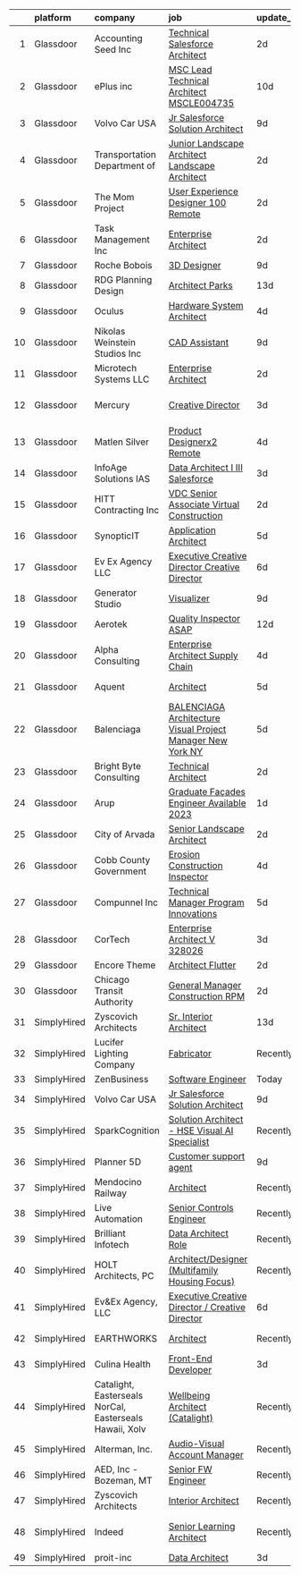 

|    | platform    | company                                                 | job                                                                                                                                                                                                                                                                                                                                                                                                                                                                                                                                                                                                                                                                                                                                                                                                                                                                                                                                                                                                                                                                                                                                                                                                                                                                                                                                                                                                                                                           | update_time   | location               |
|---:|:------------|:--------------------------------------------------------|:--------------------------------------------------------------------------------------------------------------------------------------------------------------------------------------------------------------------------------------------------------------------------------------------------------------------------------------------------------------------------------------------------------------------------------------------------------------------------------------------------------------------------------------------------------------------------------------------------------------------------------------------------------------------------------------------------------------------------------------------------------------------------------------------------------------------------------------------------------------------------------------------------------------------------------------------------------------------------------------------------------------------------------------------------------------------------------------------------------------------------------------------------------------------------------------------------------------------------------------------------------------------------------------------------------------------------------------------------------------------------------------------------------------------------------------------------------------|:--------------|:-----------------------|
|  1 | Glassdoor   | Accounting Seed Inc                                     | [Technical Salesforce Architect](https://www.glassdoor.com/partner/jobListing.htm?pos=101&ao=1110586&s=58&guid=0000018330960d499e86a94a509eafb2&src=GD_JOB_AD&t=SR&vt=w&ea=1&cs=1_b086aa31&cb=1662967484146&jobListingId=1008129170787&cpc=96F8E6828E6A41D1&jrtk=3-0-1gco9c3bij46l801-1gco9c3c1gahi800-339afd3fa21c2598--6NYlbfkN0BHjBTLL1K5_0M97KyMDmq3GWE7GVH-WfBVgnk9qBtUqEQJZ8GP8mV1RZfjDqDACHY6snoDYDH0xgYI_OtLYcz3nUzvGP1pq3QtHcOyM8alHXXHTgWkSqLufHWH8uYQfVM7611mxMB3t5z81IhAW-lPbmcJIcoQVcK1oVpDMr5ZqXc-5znzDUNMgHjGbXcqIlHTD-2lYaQjKfdo-fvesqXb4QTcbrKJRIWICAqszpXbvKH70adBDk73VWDdsydnzSQohjNDq0rSxjXScBdKD4_Oq_3yaP_Y0nU0pILDm0UaLVU079ZNFe6WJBVeCC-PTRKNoEMTAAqfUydKpfQcJVQ7L4oA8konBCzCyygoLW1WFR0Qc1jxICKtRRLXFBnn5sY1WM83LVJtxOZ0NifvnALqKX_itGw6K1anQiMXIL2zvjSjLEMJ9h6s-nwJCC72jzca0VOYM83isXSOBJF5Y_yaCDpWzpnPKvffniwJ87sqx9uWsIVBiWs5UZ9uj6sCN2mgaOU3q1QBANqQzhh0Ub9p)                                                                                                                                                                                                                                                                                                                                                                                                                                                                                                                                                                     | 2d            | Remote                 |
|  2 | Glassdoor   | ePlus inc                                               | [MSC Lead Technical Architect   MSCLE004735](https://www.glassdoor.com/partner/jobListing.htm?pos=109&ao=1110586&s=58&guid=0000018330960d499e86a94a509eafb2&src=GD_JOB_AD&t=SR&vt=w&ea=1&cs=1_a49a90ee&cb=1662967484147&jobListingId=1008111370798&cpc=3DB599BF2F4828F0&jrtk=3-0-1gco9c3bij46l801-1gco9c3c1gahi800-2bb8181d91120fcb--6NYlbfkN0B4q5ZfxtiYuHthRCrlNTaH3IgnRrb9iipLWN6eJD-7mZ_ik5fnnuNKhefJl6Hd361zlzf3QU9X6V29Ip3QCw7trucpkv3ynzfhAJuVSdUO61W7pwcgG_13199poUquxtLW2X66B9R92M_jYvXQG082_8fKk-3WEHUJDvwwStRwspksEAob3uYo3uID5eKP7K9-ibvcPvDNG5LfhfX1zH5VPtdSeLwlBuGrrH7qeO4kyZPnWZROX2FKZ9JXumEEkPiSnSHemtobLxHu_9B6YGgZx42WgQIQU8ljvV8qK8rv7KhAY1AJD4brQF00uMTTJQ1bKeJTJjY8z6xpeiVIdVtbFE6-TQo_zBBr-st9K9mxa-uLn_sSOJxvJtGGChRRI2f4kjYo4yu-GndbgD5R71eTrhys6pR9gMqensevowbUq74FTBsGILxccDeTL5XNO-xDr-46AneHn6rc2h1B4OsH86eOMD2mfS_M8fdOxGYghrx5VyWzIx3Y2nchLjKdv56L6dxL7kwhucqtSi2NlhiKP7T9vew-fW5OQupnCn5WHxP9TbIwVsOL)                                                                                                                                                                                                                                                                                                                                                                                                                                                                                                                         | 10d           | Remote                 |
|  3 | Glassdoor   | Volvo Car USA                                           | [Jr Salesforce Solution Architect](https://www.glassdoor.com/partner/jobListing.htm?pos=102&ao=1110586&s=58&guid=0000018330960d499e86a94a509eafb2&src=GD_JOB_AD&t=SR&vt=w&ea=1&cs=1_462dd4e3&cb=1662967484146&jobListingId=1008114221321&cpc=ABD31432EBADCA3A&jrtk=3-0-1gco9c3bij46l801-1gco9c3c1gahi800-8895955db7092102--6NYlbfkN0AO-lx13pzomzdSppJUWL3QXsQT8oyFk4U4LWH8QC50Ctogpds75WzduLbwVCt0i-ZrUHt8k36owMUDCSV4qAr0CS75ll3MzvkkwJvSla3IzsC9_BvG2WEVBRbb8LPcOz-eyID65ahjECUD7PQLg-FmCtFYjODmk0gFBA9DIh81l81LtSj1WxXyRmR4_sn95lAyqQEeL76QveC8Tt8-d2PaB6T-VPyEQowVD7ohgO5Pj98DOqh7nekXjLnKE6ov7fvFrL_y3n-gSxXQfh2ctAjFaFb_Sg9GZiFTOtzp79LSr4NdkXiagyYgsbEEY6ncXQrT3OrImwFTufWZJXDo8jtMmvaDjaERf8oAolaOs9Udd2bRZ6uwMutKAGURlh37BaSbjZuEbS_yKocAzH1OgRhJxH6OgWbUtO4LEjOZJesg14uwA4QQK9fnGMBftUYIcePlNVNIGtuj4T4KdxUxF34lWmd1mW-L9KhG2v1kqKaZI_amdjhi9X5drQ8YK5s89ZAmCpAlvk4O7Nw82qATLrM0)                                                                                                                                                                                                                                                                                                                                                                                                                                                                                                                                                                   | 9d            | Mahwah, NJ             |
|  4 | Glassdoor   | Transportation  Department of                           | [Junior Landscape Architect Landscape Architect](https://www.glassdoor.com/partner/jobListing.htm?pos=127&ao=1136043&s=58&guid=0000018330960d499e86a94a509eafb2&src=GD_JOB_AD&t=SR&vt=w&cs=1_4c776f67&cb=1662967484149&jobListingId=1008129965110&jrtk=3-0-1gco9c3bij46l801-1gco9c3c1gahi800-305858ea0765eafc-)                                                                                                                                                                                                                                                                                                                                                                                                                                                                                                                                                                                                                                                                                                                                                                                                                                                                                                                                                                                                                                                                                                                                               | 2d            | Albany, NY             |
|  5 | Glassdoor   | The Mom Project                                         | [User Experience Designer  100  Remote ](https://www.glassdoor.com/partner/jobListing.htm?pos=113&ao=1110586&s=58&guid=0000018330960d499e86a94a509eafb2&src=GD_JOB_AD&t=SR&vt=w&cs=1_3a33c978&cb=1662967484147&jobListingId=1008130195749&cpc=0C139D4CAD5A6DB2&jrtk=3-0-1gco9c3bij46l801-1gco9c3c1gahi800-31e9191b3acbe14b--6NYlbfkN0BDp_epf89aHDQhKpPegNJQ_ldQpEFZQsM9OcONMGxWx6pU56EKHF58QjVdAUvn2gUNKNzBiPD1NOtPGAfjWSEPSLIFQqab9jKK6WUiI5PuzihkdbIOmE7G5PDqH5XWkkkN8VKLiATxVE5ZEUHT2OeybtzH2R3yrghERs1bwrC4wS3hPgVqHScV64-khF34GiNoqSvSGxOl-VC175z35pbMQjTz9eRO2oBlf05VJIKTUsvlyQbitFsHnaeYmVTwjesLi8kNvnsg7KbN6QrBvBLbP822XuygoMH2NxSB9Myc3TxGF_3vOhPjmAeyNhuRSw3O60Gbttj8_-p6SiHfhp2p2pueCGaocGpT7QotpPsrO5i1sM8vkSc69MBZZXZXXyZ1MjRznwc47O9cOgRz4Jat2ivAcnmcTYHyp1x4tuVre3IPpczE6fNJ2zWpJTK5jQOndQeWYg1Xqr9zb8op-s0zg091V3508v1VaslbO2jFiSlVZbO1iRAYsj7GSf-TntJICpXEMJABHev_wXmlVN-HqIp56YXD7-kqfF2YLrVLIAZ1jHuflyTKewe1Qb2g9clooSUJ02mKiA%3D%3D)                                                                                                                                                                                                                                                                                                                                                                                                                                                                                                      | 2d            | Remote                 |
|  6 | Glassdoor   | Task Management  Inc                                    | [Enterprise Architect](https://www.glassdoor.com/partner/jobListing.htm?pos=111&ao=1110586&s=58&guid=0000018330960d499e86a94a509eafb2&src=GD_JOB_AD&t=SR&vt=w&ea=1&cs=1_f45cca55&cb=1662967484147&jobListingId=1008128870857&cpc=155EB9D5185558AF&jrtk=3-0-1gco9c3bij46l801-1gco9c3c1gahi800-587c63a7b3f2a9be--6NYlbfkN0BvIALFv9G1jpGwK5UsNergzB8AM8gSE4lxfMwFE-xD_GJ2xkjIk_Ah2vb31TCaHdNswcKi1oH3oawR9mHqF3t9cO_LUNWyrZQ_e4ZNu8VJPMYZMdKOeTY_01k_NAorz8v8qzG2_Bvtd38hcw4_WdKK-9EM3dn33FnR-FMVl3n68vQMLfvx5NSqGPWChlZDCEpnOYKdp2OyXEVAEz0VnK1cr7hTb5jm8M8cDnapr3ijuzavkdBbAPhf9VreEEAtCVT2nvlRUbjwuoZTckUKV5YKNlsEtsj4TJEQBSs_ffPS9HdShqKYMHHqDLRhacUFMrofDsBURhSHqLuX7_ab0lFNYyNlbVAenwz2C9cIXHwcK6i97g6vFhK31oaMCkYplr1nUQNpuC5L-BWIFpWy9o7q_nkkQ1ssdG_QlzezSCnegwKdVuaokCYgrreTO22GYefdUFv7wBFODn3cRg_wdLgtUpdm9Xr8F7935iNmgGM0hzhrcMdP-lymRTZtVqRPzpDdCx7tll3Izw%3D%3D)                                                                                                                                                                                                                                                                                                                                                                                                                                                                                                                                                                                   | 2d            | Remote                 |
|  7 | Glassdoor   | Roche Bobois                                            | [3D Designer](https://www.glassdoor.com/partner/jobListing.htm?pos=105&ao=1110586&s=58&guid=0000018330960d499e86a94a509eafb2&src=GD_JOB_AD&t=SR&vt=w&ea=1&cs=1_246e4723&cb=1662967484147&jobListingId=1008113790270&cpc=F1F9710DED3F09F8&jrtk=3-0-1gco9c3bij46l801-1gco9c3c1gahi800-e43f062140853234--6NYlbfkN0BKk0BP73Edisr-wZ1rS4C1GbKnMOsvdEpjijXua_ZIviSv3mvQFk-cfmaFMWQT51CDV1OtzRpnb5dnmyueFdsVUe5Hd5waglllH795DWP34YlpCryXhAavGH9OU89PQKkwlEfQkedyRUJEOTI-GBL2gjSbdos3_qHMhupJS_RKWMJdVNWe8A-WOqcARP-DiMm7ZQ1RGwxKuQljwGs8BxJTkAH-O4Wil519VnjKsxeHKx_PHvANWuNq75pTXWjNgUhmFgW8CdbWl2GzLWqluUkhdHCUkwSqG1Bwk7JAKdGiuI1Gk8TQaLj_9X05j56I-SQAYolGFWxknPQLfj1K4LcNh7Kj3BWN7pmh_1f4Nzia-nEdnOEn7LZG--GqhcZjreET4VQsnMtW-TQ3XamcjRMmYddGM4kya85dolsnm7LPi0JuTINSDUMciNi0lkYMaktaeGvP3aBLlWoeK8J7pcB5f9nZLgRsxV6FsLpPUkAY4r7VYGF3R8f1)                                                                                                                                                                                                                                                                                                                                                                                                                                                                                                                                                                                                                        | 9d            | Chicago, IL            |
|  8 | Glassdoor   | RDG Planning   Design                                   | [Architect   Parks](https://www.glassdoor.com/partner/jobListing.htm?pos=117&ao=1136043&s=58&guid=0000018330960d499e86a94a509eafb2&src=GD_JOB_AD&t=SR&vt=w&cs=1_d4a9dfee&cb=1662967484148&jobListingId=1008101695942&jrtk=3-0-1gco9c3bij46l801-1gco9c3c1gahi800-4f60b3472fb9476b-)                                                                                                                                                                                                                                                                                                                                                                                                                                                                                                                                                                                                                                                                                                                                                                                                                                                                                                                                                                                                                                                                                                                                                                            | 13d           | Des Moines, IA         |
|  9 | Glassdoor   | Oculus                                                  | [Hardware System Architect](https://www.glassdoor.com/partner/jobListing.htm?pos=106&ao=1110586&s=58&guid=0000018330960d499e86a94a509eafb2&src=GD_JOB_AD&t=SR&vt=w&cs=1_3068852d&cb=1662967484147&jobListingId=1008123412388&cpc=75B6770C194DCF89&jrtk=3-0-1gco9c3bij46l801-1gco9c3c1gahi800-7498725bb33a79b0--6NYlbfkN0DYl4UJW4r1Vl7FEn6T9F-rD9lpC-0oMJVSiWjK_MGUd8e8cHXcpv6KPyjLHZEfqkVogC66cl0Kf53iEY2NG-8uRKbmsk36Hu5eeb2lhUliVHhSeYP_GayDH4LTvHZhd2xkywMTopsgZq2sOQJP0gsQDbVPWH9qa-Wb8cpi9oQKib6biCR6QL89LsD_sTEf_DYV70bkQkk_vXLYAfEu08AFGkWtfJznQwt397_1_JjgcC863m2nc7k_6ZU5yw7FJd_VXLhYlV801gMf9eSHEBJFFBKUWAQ3rV3gZdOTLPNTPHXlZs0Wu1QmOjEgZFtiFrlVa1VovO32affmc5Ov2u1EQCN4a9vLCZT0duu6fsmBXeOsAvHDe2zo4x3ggilqc9HhkjNAUAY_E7eOAckjQfS0grfYNIkMzob4e6sTLAafR9mfh_yNElCCy4HvDyHmlS3AY9j1nVx94UyU5rmV_YQgW0uPgzJE2ulARG4aOOPs-aw_OACdhO9uSP5imdfbejv_4DUHZMAa7eM0NLuEXWi3ioQoIBhPb4OyU0lFeODcK6YAf_EucK4YZruquHRFYDniem2-8GKDJMFfwa2AK1EOPqC6pfXeXINPVshjtuBc_u9SdBTO_WSZjphb_K2stiIjol_gHWXyjE1jnbbpTmTTUjDDq80t_QBbvainVtPSLaMG947ZqQP2ms0U60DWjlEkwWR5dYS42n3cLWms5asAr1nT1xZ0Ubn23LfbDrytBz98te05ZrOADghv48zf4DuON-s3eWvRvzv-JwwptbpJ1oolnB5M6hkyS-k8sEYL_-Ouw-bbKpsXcjjd4J5NjeAQ2rnIy3ZcjlPHqGKKHi8Xpzi37HvuSLI-Soo2ZQRWakMUbUl4-mLkamFYyt1tJtmqO9skOlyGF3Nk-nnuBR4vASeMf_AVCvXqqMtmC4dVRmCIERoudcGOzSjjtn4YCAzYJ_B0-9DrXvpzvlXA1f77PKHdiktfKOwMefzpai5UN1a3-3gg2c2cNIPy7HeUBZbUEFLLNVoaHI20CxK39_1XE8w3Bhe0lwX7g0au6m3yMOCINsBy0zwFW-Vp97aJClk%3D) | 4d            | Remote                 |
| 10 | Glassdoor   | Nikolas Weinstein Studios  Inc                          | [CAD Assistant](https://www.glassdoor.com/partner/jobListing.htm?pos=103&ao=1110586&s=58&guid=0000018330960d499e86a94a509eafb2&src=GD_JOB_AD&t=SR&vt=w&ea=1&cs=1_0f7ed0c1&cb=1662967484146&jobListingId=1008114506738&cpc=5075878B7C32FFAE&jrtk=3-0-1gco9c3bij46l801-1gco9c3c1gahi800-13b980541a5f190c--6NYlbfkN0CB1tmP7rfbaHtYFmPjg1Xv8BJr6DUbyz0HQmM4H563AurHCftAr469CnriIX9i-Sr50I0lXl3OfRIntL30uyPWWs74tSz2AFMHnF6QkhJc0feNUC-bVP5_RlWV-GSulLUP4wsTzaZ-jgiZ4zf-9n7CttsK0_FX2Tn06oLYxiG2ejn9QnVNypufp_PhWgeAmkVJTjql0uUDh_uvWzBnN1y91Gwf2CA85k7-OECCduSTn-dE9uwWn4jzq7gw_IOjHo0t7TXZpKqHcqfzR_bUtLqpySa46k3II-DXIvEsLE2yJTqt7ryJCWG8fjSPhHLOxDaNQOjKdLA-gdpESPv0oyNYHXevDZFt9oWNuWZruJek7nO9pe-GbtlPNBm6HK58Z-hq_Rgs00KY5P6PSC4SER-NYkcT7qg2E0vkGaZWjpda2CAKHfW3qGzxwTnb3aZAJE12optGcYVrK88K0DMIHG6UwZ9lsfjUtm_bw_2jjp9YJaYnGBbAikaa)                                                                                                                                                                                                                                                                                                                                                                                                                                                                                                                                                                                                                      | 9d            | Long Island City, NY   |
| 11 | Glassdoor   | Microtech Systems LLC                                   | [Enterprise Architect](https://www.glassdoor.com/partner/jobListing.htm?pos=116&ao=1136043&s=58&guid=0000018330960d499e86a94a509eafb2&src=GD_JOB_AD&t=SR&vt=w&ea=1&cs=1_39039f25&cb=1662967484148&jobListingId=1008129130587&jrtk=3-0-1gco9c3bij46l801-1gco9c3c1gahi800-99571e1eeac74537-)                                                                                                                                                                                                                                                                                                                                                                                                                                                                                                                                                                                                                                                                                                                                                                                                                                                                                                                                                                                                                                                                                                                                                                    | 2d            | Remote                 |
| 12 | Glassdoor   | Mercury                                                 | [Creative Director](https://www.glassdoor.com/partner/jobListing.htm?pos=122&ao=1136043&s=58&guid=0000018330960d499e86a94a509eafb2&src=GD_JOB_AD&t=SR&vt=w&cs=1_5eff4bc4&cb=1662967484151&jobListingId=1008126475565&jrtk=3-0-1gco9c3bij46l801-1gco9c3c1gahi800-c7c4cd3dd25607bd-)                                                                                                                                                                                                                                                                                                                                                                                                                                                                                                                                                                                                                                                                                                                                                                                                                                                                                                                                                                                                                                                                                                                                                                            | 3d            | San Francisco, CA      |
| 13 | Glassdoor   | Matlen Silver                                           | [Product Designerx2 Remote](https://www.glassdoor.com/partner/jobListing.htm?pos=112&ao=1110586&s=58&guid=0000018330960d499e86a94a509eafb2&src=GD_JOB_AD&t=SR&vt=w&ea=1&cs=1_95001ae1&cb=1662967484148&jobListingId=1008123518466&cpc=32EE424DE2B657EB&jrtk=3-0-1gco9c3bij46l801-1gco9c3c1gahi800-1b2677ba35a89db8--6NYlbfkN0ADTliTSg4K3aDxe8vkHVVj5ml6bx8ND6Ab8oliGx3AtQak9O875La2bFZ7Jqdg5u3YI2HS_eQ5PQL0WnG8XbninWLubs9JuYsPDEoMl67-tFs8QJVfz8as_ieDGzq1slJaRAEsP6sasAyMuVD0I5bxDmy75urc2nYyA6YyDnVRth1MMP9BBLXqCFfyY06nDcdVXu2Wu-cYtPROIrAUN_WXA-2Ge1OZxyO5KrNxbt2DZCzd5IwS4TloN7LDX0mB2qUdaTPGox8fAgkva4lPSXZJ_mBij55QTmSGz4MA76RAb736Q7vve5RxRVM2Oj_WdUq1UIP-ZwRi50_HL0dyAZEoNeyw5wTD24AuSwBM_r7ZbOWKDEZXwwWh8goOj4MNyCYeYwK8inoBvkWaeVh0JrRtWspAqyxeQPQWO684oibEUbXEwZ7lHaBNkTQo7MVB_ufBGyVALABUBmm8INedRI3d_Y6paKAV7zdT4z3VkqtcYp1g6aGKth9D)                                                                                                                                                                                                                                                                                                                                                                                                                                                                                                                                                                                                          | 4d            | Charlotte, NC          |
| 14 | Glassdoor   | InfoAge Solutions  IAS                                  | [Data Architect I III Salesforce](https://www.glassdoor.com/partner/jobListing.htm?pos=120&ao=1136043&s=58&guid=0000018330960d499e86a94a509eafb2&src=GD_JOB_AD&t=SR&vt=w&ea=1&cs=1_d6e40029&cb=1662967484148&jobListingId=1008126797280&jrtk=3-0-1gco9c3bij46l801-1gco9c3c1gahi800-7ba206533ec9470d-)                                                                                                                                                                                                                                                                                                                                                                                                                                                                                                                                                                                                                                                                                                                                                                                                                                                                                                                                                                                                                                                                                                                                                         | 3d            | Remote                 |
| 15 | Glassdoor   | HITT Contracting Inc                                    | [VDC Senior Associate  Virtual Construction](https://www.glassdoor.com/partner/jobListing.htm?pos=128&ao=1136043&s=58&guid=0000018330960d499e86a94a509eafb2&src=GD_JOB_AD&t=SR&vt=w&cs=1_59a3dfd4&cb=1662967484149&jobListingId=1008129081636&jrtk=3-0-1gco9c3bij46l801-1gco9c3c1gahi800-807ce6aca2eedb72-)                                                                                                                                                                                                                                                                                                                                                                                                                                                                                                                                                                                                                                                                                                                                                                                                                                                                                                                                                                                                                                                                                                                                                   | 2d            | Falls Church, VA       |
| 16 | Glassdoor   | SynopticIT                                              | [Application Architect](https://www.glassdoor.com/partner/jobListing.htm?pos=121&ao=1136043&s=58&guid=0000018330960d499e86a94a509eafb2&src=GD_JOB_AD&t=SR&vt=w&cs=1_9979266b&cb=1662967484148&jobListingId=1008120140939&jrtk=3-0-1gco9c3bij46l801-1gco9c3c1gahi800-728e1ac34fe93986-)                                                                                                                                                                                                                                                                                                                                                                                                                                                                                                                                                                                                                                                                                                                                                                                                                                                                                                                                                                                                                                                                                                                                                                        | 5d            | Remote                 |
| 17 | Glassdoor   | Ev Ex Agency  LLC                                       | [Executive Creative Director   Creative Director](https://www.glassdoor.com/partner/jobListing.htm?pos=130&ao=1136043&s=58&guid=0000018330960d499e86a94a509eafb2&src=GD_JOB_AD&t=SR&vt=w&ea=1&cs=1_ffa1e817&cb=1662967484149&jobListingId=1008119284344&jrtk=3-0-1gco9c3bij46l801-1gco9c3c1gahi800-c7fca36cd3de3cdf-)                                                                                                                                                                                                                                                                                                                                                                                                                                                                                                                                                                                                                                                                                                                                                                                                                                                                                                                                                                                                                                                                                                                                         | 6d            | Remote                 |
| 18 | Glassdoor   | Generator Studio                                        | [Visualizer](https://www.glassdoor.com/partner/jobListing.htm?pos=125&ao=1136043&s=58&guid=0000018330960d499e86a94a509eafb2&src=GD_JOB_AD&t=SR&vt=w&ea=1&cs=1_a05d8c02&cb=1662967484149&jobListingId=1008114114870&jrtk=3-0-1gco9c3bij46l801-1gco9c3c1gahi800-7720b405211a2867-)                                                                                                                                                                                                                                                                                                                                                                                                                                                                                                                                                                                                                                                                                                                                                                                                                                                                                                                                                                                                                                                                                                                                                                              | 9d            | Kansas City, MO        |
| 19 | Glassdoor   | Aerotek                                                 | [Quality Inspector ASAP](https://www.glassdoor.com/partner/jobListing.htm?pos=115&ao=1110586&s=58&guid=0000018330960d499e86a94a509eafb2&src=GD_JOB_AD&t=SR&vt=w&ea=1&cs=1_0d23418e&cb=1662967484148&jobListingId=1008103422542&cpc=9908D8D4413DBB8A&jrtk=3-0-1gco9c3bij46l801-1gco9c3c1gahi800-c97cb95ac83a631d--6NYlbfkN0ChYVx_I3yfZ_JDY3EFoivtqvi_stwnZ_kRt8Dowt_l_d1ydueao4NEjoTwCq0_t1ykK-KpT3ybcI6M9M3xouz7G5s8eRgngYEr03WWt3CApaEykyA4LIOhwggC4c9Tlnto3fbZRLiwpdo75NI0HHyb02Z09DeJ3A5iF22bGl1RckkkShkJzkGVi5JiPeVwOU8h5kw-_YkZZIWTpi17N8S7mJOsXjon8BYGt3MIeKpfvuHPwr-zYGTc6OUU46MVF9ygizwoiXz6lPxhR0daazDqVl8BDrZKWjLBAMH_jTe2PpKbMU-TAtEm-3ovlvxN5rEf3ysyT0PLA8fP33GqJTg1I9YlOdwIM0NqgUht186aqG2Q0tEWeP5urpsg0Lo-hBQv22nnoD2o88S868ALSIjWq1RNv59p8y7mvBXZGIaZ-K56MCOYW-Z2m9tXi62yGVynjBLl4fKRE3zBUSXCx9syEkfID44mGD_To5q0wnGPsgIZxOqq8hPvtsw_4QJY4MN2RAxhzitWtsu2v_PVnUmI2pP_jqMnZ0L9ajhZoipAsY3Rjd6HCBBwEPisbiUerqpJ-zf9WgbHVjszHQWBIS9_M1_F86YQDSNsb6aDulBYd1me8Kgn9bUVLcqiasAifu2N_tK6aXk6Xk5UaIbGqjyF5R8PRxF-A2hixb2S5r03OlOky3zZwiQA5_gK3FRz9GydK1XJTjboEtOBm4V70P7tmW5DUz9vU1pI0jaXYk836n3hthXe5GqWQmnSFVkjhZOoGGb596degiuDw4VeksOH6687cOi1yy5fSLAEGQp-TH79XXKBXeycz6mBYmkIVF0O_keEWIh4VTA-KJ5r4zu__9GyC8BQNpS37vDmInfuwq65lKdIKwi8LGvVbussnibOXxdS2Kov81Pgtl9oSmr525SVA4HL1wBNmRhXVTXV-VTo9dz9tnc96_OVUo0oNb46c1Eay83HDw%3D%3D)                                                                                                                 | 12d           | Lake Worth, FL         |
| 20 | Glassdoor   | Alpha Consulting                                        | [Enterprise Architect   Supply Chain](https://www.glassdoor.com/partner/jobListing.htm?pos=107&ao=1110586&s=58&guid=0000018330960d499e86a94a509eafb2&src=GD_JOB_AD&t=SR&vt=w&ea=1&cs=1_6ee2342d&cb=1662967484147&jobListingId=1008123866594&cpc=280AB1FAEDD8D536&jrtk=3-0-1gco9c3bij46l801-1gco9c3c1gahi800-0f2919c186b0221f--6NYlbfkN0CmztqN_51rcXXt1zGaqXL2SM702I5KuCok5O3lQmzZOFwxmpqFAedJIljPvkZxaoGJet6BYg172VNEkO850YfjkdFH9wybXtlst-4EeIegnps1cUml9eupLBDoVMzly7tM8XzcwjG7q4JzjlWb1Bfowr_I-sMe6H0YmSNgc0r-X3QVMYBo8kkLVW-WeiNqMjwikGNIZj0uWhaM__IgqspThdhTeCBnKFZItzkIsBdEJHU0jlsdwEZAPIAk-tHLMy4MVEpz4TN2OW-zaItnaSPygnETrntrdo0ZOgAUoFF1zxgxvdws4sOuJDD-IivtyqgXqSYfltLT5XCiUfGcV9FMn4gQ3K1oLDwqI_h_XwT_y4z3q-YPAjtRs2eI0RONLqggtNRndvTPObwpfNWmfX5T6NsYs9GQCSQg5R9ornwpkIRHHZtQ4r1eQHYQyuqDB0cycJCKL-z_s39DsVmRo7_E1YZBD8Abq53wyAsqWOgG0xzk1PEOcV7iPbAz-AM0EGffvmyPdrMR_e5l-rnaJi03)                                                                                                                                                                                                                                                                                                                                                                                                                                                                                                                                                                | 4d            | Remote                 |
| 21 | Glassdoor   | Aquent                                                  | [Architect](https://www.glassdoor.com/partner/jobListing.htm?pos=108&ao=1110586&s=58&guid=0000018330960d499e86a94a509eafb2&src=GD_JOB_AD&t=SR&vt=w&cs=1_a8e957dc&cb=1662967484147&jobListingId=1008121287505&cpc=7AD1D84939BBEEF3&jrtk=3-0-1gco9c3bij46l801-1gco9c3c1gahi800-c08565c1a271bb3b--6NYlbfkN0DMrcEu7yrtATojKJA7cEzGQ3FdRGWLh0CZQInL4ECGI9gD0Wolx9R2v-Aex0-GK06a35smEamgRpwGw9qrPiLMaTsRAu83ORwMPSkRyreN6bR5NERdnhdR8Slhg75j8x-66ePUNfkNmhO5Xsbd1exCxQcZKp3UkMkTYaIbGFJvCoLMVsDliyz0dHCnkTNM_BMJYi4HFYs81CDpi7MCHBV1zViOvo6EEXGsur05p65vBT0C4lcfcXh6Wxw2NomLH1Q4PxDP9TmjwlNigzI3jvHM4bjgsvDc34cHlNN12Q5WbIqfo0xlNMXG5EefJ8hzhP9Emf0wBKEOiyliuxLgkC9pYYtVIhEp8WHgMduYGaFSGd9ZZzyQsc4rD_5VFh5eDZ6DE2nstZcsmSVWth8qWM6x9U5GaWr1co74QRyKKMt1CMf520R4IxG-onXkSidYbh6iq45x8eW5tQ%3D%3D)                                                                                                                                                                                                                                                                                                                                                                                                                                                                                                                                                                                                                                                                   | 5d            | Georgetown, KY         |
| 22 | Glassdoor   | Balenciaga                                              | [BALENCIAGA Architecture Visual Project Manager   New York  NY](https://www.glassdoor.com/partner/jobListing.htm?pos=119&ao=1136043&s=58&guid=0000018330960d499e86a94a509eafb2&src=GD_JOB_AD&t=SR&vt=w&cs=1_d09a5374&cb=1662967484148&jobListingId=1008119848254&jrtk=3-0-1gco9c3bij46l801-1gco9c3c1gahi800-0b74b2e90b4791b9-)                                                                                                                                                                                                                                                                                                                                                                                                                                                                                                                                                                                                                                                                                                                                                                                                                                                                                                                                                                                                                                                                                                                                | 5d            | New York, NY           |
| 23 | Glassdoor   | Bright Byte Consulting                                  | [Technical Architect](https://www.glassdoor.com/partner/jobListing.htm?pos=104&ao=1110586&s=58&guid=0000018330960d499e86a94a509eafb2&src=GD_JOB_AD&t=SR&vt=w&ea=1&cs=1_f0e1ad63&cb=1662967484146&jobListingId=1008129154488&cpc=275B60D2C545FCD5&jrtk=3-0-1gco9c3bij46l801-1gco9c3c1gahi800-2da3e140be6e719b--6NYlbfkN0DVwT3zsO9W68a--zAxlEQ-j-1-gbdH4w-SUtcZxeALPLeQlfleJPk_MFPvIahLA78yxqpm8spGvcvYp6ymBtAwYGVwr4NJ63Qvb3e6O6a8SmJO-VAdSQJkI2mjXblqlJ8S6TAtbIAdfsLvpcDKloOWAVw34rIoW25YcIWVlvIcTbTn87udaMxrlzVB4ci0PdpbyW891Mo9O_n2QiCkVOyOqE7jonK5ZydR8h7s0DsRFULIblkESBIwzQ8sHFm1TWNlSW9Hmag8WuJTc0UviKafpD56AkY4ic7zbCrV9FLO4hgduReIACV3bRqAl74aFA_GBpeOVNuQQelktPHS10cWKsLtcP3c61WUm8jZhA3iic-KMggocnWu2mdQphYq_0089NRjhKf_wgsuZfRsWWWXVgOTOoowK_fRqc9OsdprfIEQfJwMxs-NFk3npsigWwZFwH53n5o0EEPhfdkH_lVGPQJPcKBJFzwjrVizv2g_yD6OgkkZpytJAtZzZj4-RxoIqrE78nR5vw%3D%3D)                                                                                                                                                                                                                                                                                                                                                                                                                                                                                                                                                                                    | 2d            | Tampa, FL              |
| 24 | Glassdoor   | Arup                                                    | [Graduate Façades Engineer  Available 2023 ](https://www.glassdoor.com/partner/jobListing.htm?pos=118&ao=1136043&s=58&guid=0000018330960d499e86a94a509eafb2&src=GD_JOB_AD&t=SR&vt=w&cs=1_7ce4b4b5&cb=1662967484148&jobListingId=1008130698207&jrtk=3-0-1gco9c3bij46l801-1gco9c3c1gahi800-890012bc31ee3de3-)                                                                                                                                                                                                                                                                                                                                                                                                                                                                                                                                                                                                                                                                                                                                                                                                                                                                                                                                                                                                                                                                                                                                                   | 1d            | New York, NY           |
| 25 | Glassdoor   | City of Arvada                                          | [Senior Landscape Architect](https://www.glassdoor.com/partner/jobListing.htm?pos=126&ao=1136043&s=58&guid=0000018330960d499e86a94a509eafb2&src=GD_JOB_AD&t=SR&vt=w&cs=1_9f44ff7b&cb=1662967484149&jobListingId=1008128655376&jrtk=3-0-1gco9c3bij46l801-1gco9c3c1gahi800-7848c6bac1d52cb0-)                                                                                                                                                                                                                                                                                                                                                                                                                                                                                                                                                                                                                                                                                                                                                                                                                                                                                                                                                                                                                                                                                                                                                                   | 2d            | Arvada, CO             |
| 26 | Glassdoor   | Cobb County Government                                  | [Erosion Construction Inspector](https://www.glassdoor.com/partner/jobListing.htm?pos=123&ao=1136043&s=58&guid=0000018330960d499e86a94a509eafb2&src=GD_JOB_AD&t=SR&vt=w&cs=1_d6f14a11&cb=1662967484148&jobListingId=1008123600385&jrtk=3-0-1gco9c3bij46l801-1gco9c3c1gahi800-996d016c90f19ed6-)                                                                                                                                                                                                                                                                                                                                                                                                                                                                                                                                                                                                                                                                                                                                                                                                                                                                                                                                                                                                                                                                                                                                                               | 4d            | Marietta, GA           |
| 27 | Glassdoor   | Compunnel Inc                                           | [Technical Manager  Program Innovations](https://www.glassdoor.com/partner/jobListing.htm?pos=114&ao=1110586&s=58&guid=0000018330960d499e86a94a509eafb2&src=GD_JOB_AD&t=SR&vt=w&ea=1&cs=1_7a9c6473&cb=1662967484148&jobListingId=1008121304127&cpc=451933188B21919D&jrtk=3-0-1gco9c3bij46l801-1gco9c3c1gahi800-23b73960602cdc62--6NYlbfkN0DU7hgtDhmC-fI0i-N7DqaBmluWfFdS70gHoSazL13xmUkuPgQA02Vnl5B3602sT_rxRmRz5-Ullp2nxc12Pb2cqhlDJrIqbK5F1NCQ3NlzfRRxhgWI3Nbl-ohgnfNEjcK4Hp9O1bc_RiAqXqvAW2keUjfBRxVWcmNXFtPsJEej2CYnMDDp0DVkdH_t2nI3y7Hwj-8jJESrLqYVW2jWVWBYXRYpXBqCIyflU3HkzrXxvmzge6YMmVVWCXkL1FyAdDjrGMj7TJcmnj4ZdyrFy37fX4eOi_nGvwkkqNRYRQZLYODTXkvE78qcIcq-K7clBeCw_6X4e7Klx_PRtBrzA7o0NJijHUdDSt2eumAkVdckBu-h-etdiE5vs-GXau_g1DSHjpP8gMBixDbAsWqn0SISiz7sT9ueMD4_PLAl3JneqHeDpDDdr6t1Odp4_NxKDUziTVMtzCTn8qJ85xdSHa8js8LtYWDvSA5J6QrhXuWXM98CRjekmkQCVHhxaL11SH69WTLXNndOuEcsy1bXo8vGM_HKL5ynMB8%3D)                                                                                                                                                                                                                                                                                                                                                                                                                                                                                                                                               | 5d            | Remote                 |
| 28 | Glassdoor   | CorTech                                                 | [Enterprise Architect V   328026](https://www.glassdoor.com/partner/jobListing.htm?pos=110&ao=1110586&s=58&guid=0000018330960d499e86a94a509eafb2&src=GD_JOB_AD&t=SR&vt=w&cs=1_f8cea78e&cb=1662967484147&jobListingId=1008126843407&cpc=F41FEAB56D215062&jrtk=3-0-1gco9c3bij46l801-1gco9c3c1gahi800-59e3e7533a65c9ad--6NYlbfkN0ATCZlh4at3dJuJ3v9QYE_c1VOYF6jG6qQshNoY64OlFFfJ6Ge9uDdKEkapMLg-5aZ19B0fR926uo2tpd4i8PChwvK9skAjvRn7jfWHUyTwO1kEIeNIKMeBM1pLYbmDha_OaPiDKMNwaQvVBsTnVjKhmON94CI4Cyu9b0osC3wnlldLNU-h0jUEBwV0oovLpYhCVS0TYKMvz1-qSWpL_o37Ax8Z7bjrtuniPaLV3_IM_jf9r4sqA4sITJjNnKnySo1DB2JNeIVtUxn5XyifIriXPH5-FvGos7n0FGwOEzJLxjYJKpigHj1vDNyz1-gCjLpCleu7fmrUo27GKjiW3_ib1jaxNSZAJhoFE7_AbcZ2gBpep3XZ_jF4Q_JiG-Pc24Pvg1OEKc9NVCD2Dj1fUIS9U0C-9n_OEr_rQ7K17DuRuan9tEZYD8jLLoJ5bqeq3joYwn8TP1MvB4kDau8_qwVp8a-8oRN7XFoersVFeqljV_XkNAbY9UNEW_sUeuP5hZywOxt_ZzkATOmyF-HdpwLMTDnXWI_y_Wz9uIpe6Kf2714fMuALG5LMEPpcKCE3Pq6uTGnm0WDBI-P2sa8xuZ9F)                                                                                                                                                                                                                                                                                                                                                                                                                                                                                                         | 3d            | Camden, NJ             |
| 29 | Glassdoor   | Encore Theme                                            | [Architect   Flutter](https://www.glassdoor.com/partner/jobListing.htm?pos=124&ao=1136043&s=58&guid=0000018330960d499e86a94a509eafb2&src=GD_JOB_AD&t=SR&vt=w&cs=1_8200d7c6&cb=1662967484149&jobListingId=1008129665470&jrtk=3-0-1gco9c3bij46l801-1gco9c3c1gahi800-9cc6bb66eb2258ff-)                                                                                                                                                                                                                                                                                                                                                                                                                                                                                                                                                                                                                                                                                                                                                                                                                                                                                                                                                                                                                                                                                                                                                                          | 2d            | Plano, TX              |
| 30 | Glassdoor   | Chicago Transit Authority                               | [General Manager Construction   RPM](https://www.glassdoor.com/partner/jobListing.htm?pos=129&ao=1136043&s=58&guid=0000018330960d499e86a94a509eafb2&src=GD_JOB_AD&t=SR&vt=w&cs=1_812d418f&cb=1662967484149&jobListingId=1008129752651&jrtk=3-0-1gco9c3bij46l801-1gco9c3c1gahi800-b9115589fa14d81c-)                                                                                                                                                                                                                                                                                                                                                                                                                                                                                                                                                                                                                                                                                                                                                                                                                                                                                                                                                                                                                                                                                                                                                           | 2d            | Chicago, IL            |
| 31 | SimplyHired | Zyscovich Architects                                    | [Sr. Interior Architect](https://www.simplyhired.com/job/W6DBMb1APQOvsp7ZbtrBjOJI8LSW0cB2O-9Fwoymvrv3rxt8FBYaAQ?q=visual+architect)                                                                                                                                                                                                                                                                                                                                                                                                                                                                                                                                                                                                                                                                                                                                                                                                                                                                                                                                                                                                                                                                                                                                                                                                                                                                                                                           | 13d           | Miami, FL              |
| 32 | SimplyHired | Lucifer Lighting Company                                | [Fabricator](https://www.simplyhired.com/job/SqGtv0F4UYEGdPoq7uZFGYBhZ1OWD29l23TDMWqHKGATXrCPtsKRjA?q=visual+architect)                                                                                                                                                                                                                                                                                                                                                                                                                                                                                                                                                                                                                                                                                                                                                                                                                                                                                                                                                                                                                                                                                                                                                                                                                                                                                                                                       | Recently      | San Antonio, TX        |
| 33 | SimplyHired | ZenBusiness                                             | [Software Engineer](https://www.simplyhired.com/job/x5hnYxFF8Wg_TLvC8UlnBOSUbcgAdoDvEIX0Mr6gIXypk543Hiz1dQ?q=visual+architect)                                                                                                                                                                                                                                                                                                                                                                                                                                                                                                                                                                                                                                                                                                                                                                                                                                                                                                                                                                                                                                                                                                                                                                                                                                                                                                                                | Today         | Remote                 |
| 34 | SimplyHired | Volvo Car USA                                           | [Jr Salesforce Solution Architect](https://www.simplyhired.com/job/iG3JKMsLbgHmF0su157V_71DPNBnpsESuuEMIXoKQAKIQYx55muOmw?q=visual+architect)                                                                                                                                                                                                                                                                                                                                                                                                                                                                                                                                                                                                                                                                                                                                                                                                                                                                                                                                                                                                                                                                                                                                                                                                                                                                                                                 | 9d            | Mahwah, NJ             |
| 35 | SimplyHired | SparkCognition                                          | [Solution Architect - HSE Visual AI Specialist](https://www.simplyhired.com/job/xvUK2v73mOkfaTcvpvGEyHXRi_gH6DJGtIS0AL0oLuKN-2YrUrJ96A?q=visual+architect)                                                                                                                                                                                                                                                                                                                                                                                                                                                                                                                                                                                                                                                                                                                                                                                                                                                                                                                                                                                                                                                                                                                                                                                                                                                                                                    | Recently      | Austin, TX             |
| 36 | SimplyHired | Planner 5D                                              | [Customer support agent](https://www.simplyhired.com/job/xbAiygwe47-yXBlHNaxprnKaWCtekIiBtL6r96D6W7jtMBFTINgo0A?q=visual+architect)                                                                                                                                                                                                                                                                                                                                                                                                                                                                                                                                                                                                                                                                                                                                                                                                                                                                                                                                                                                                                                                                                                                                                                                                                                                                                                                           | 9d            | Remote                 |
| 37 | SimplyHired | Mendocino Railway                                       | [Architect](https://www.simplyhired.com/job/K2RGIW9a0F6fdFsmwJCE9mT-0TKWIgMcdkHiMIeBk-TLL_OjLCzJRw?q=visual+architect)                                                                                                                                                                                                                                                                                                                                                                                                                                                                                                                                                                                                                                                                                                                                                                                                                                                                                                                                                                                                                                                                                                                                                                                                                                                                                                                                        | Recently      | Davis, CA              |
| 38 | SimplyHired | Live Automation                                         | [Senior Controls Engineer](https://www.simplyhired.com/job/RW14UB_EyNKnBbNLLS6sL8dYUfm0abMroNBUZBTObsw_iwMt8wEAiA?q=visual+architect)                                                                                                                                                                                                                                                                                                                                                                                                                                                                                                                                                                                                                                                                                                                                                                                                                                                                                                                                                                                                                                                                                                                                                                                                                                                                                                                         | Recently      | Sterling, MA           |
| 39 | SimplyHired | Brilliant Infotech                                      | [Data Architect Role](https://www.simplyhired.com/job/HHKS7kn0xtfN1VesLYwlGsK3xbsc2yBgCU72bu-r2tfxe3NZ7WaNJA?q=visual+architect)                                                                                                                                                                                                                                                                                                                                                                                                                                                                                                                                                                                                                                                                                                                                                                                                                                                                                                                                                                                                                                                                                                                                                                                                                                                                                                                              | Recently      | Remote                 |
| 40 | SimplyHired | HOLT Architects, PC                                     | [Architect/Designer (Multifamily Housing Focus)](https://www.simplyhired.com/job/92bW0UnSpt1rI5H5iEb4suCHxkhTd4NDV5LeC1mIONK5QO3V8lm1Sg?q=visual+architect)                                                                                                                                                                                                                                                                                                                                                                                                                                                                                                                                                                                                                                                                                                                                                                                                                                                                                                                                                                                                                                                                                                                                                                                                                                                                                                   | Recently      | Syracuse, NY           |
| 41 | SimplyHired | Ev&Ex Agency, LLC                                       | [Executive Creative Director / Creative Director](https://www.simplyhired.com/job/uobZ6xiSGn9TjRfAZyuowrIm5d4FTqol79nMQRnU5WHhjHLnGpgYlw?q=visual+architect)                                                                                                                                                                                                                                                                                                                                                                                                                                                                                                                                                                                                                                                                                                                                                                                                                                                                                                                                                                                                                                                                                                                                                                                                                                                                                                  | 6d            | Remote                 |
| 42 | SimplyHired | EARTHWORKS                                              | [Architect](https://www.simplyhired.com/job/SscMNnyJrh4Mge09lubaIOZ8IUvxKd8cXFqFRb2w0oXlZx_PbzjM2g?q=visual+architect)                                                                                                                                                                                                                                                                                                                                                                                                                                                                                                                                                                                                                                                                                                                                                                                                                                                                                                                                                                                                                                                                                                                                                                                                                                                                                                                                        | Recently      | Murrells Inlet, SC     |
| 43 | SimplyHired | Culina Health                                           | [Front-End Developer](https://www.simplyhired.com/job/3_yIQm5qGZnCXiQAKTUrz6nFK5Z_5zBLF1bwwhJJ2TaXCCjpZRqXSA?q=visual+architect)                                                                                                                                                                                                                                                                                                                                                                                                                                                                                                                                                                                                                                                                                                                                                                                                                                                                                                                                                                                                                                                                                                                                                                                                                                                                                                                              | 3d            | Remote                 |
| 44 | SimplyHired | Catalight, Easterseals NorCal, Easterseals Hawaii, Xolv | [Wellbeing Architect (Catalight)](https://www.simplyhired.com/job/yzLMm5uuTPn8tHQa6vstvq2Q_O27HCABuAFrEW3s3a66vOk_yoHAwA?q=visual+architect)                                                                                                                                                                                                                                                                                                                                                                                                                                                                                                                                                                                                                                                                                                                                                                                                                                                                                                                                                                                                                                                                                                                                                                                                                                                                                                                  | Recently      | Remote                 |
| 45 | SimplyHired | Alterman, Inc.                                          | [Audio-Visual Account Manager](https://www.simplyhired.com/job/lF4UTxTMQnNh_QIvnWqb4Koq6bW1sfKOEd1vfTLSVbXlOjLdEaaGew?q=visual+architect)                                                                                                                                                                                                                                                                                                                                                                                                                                                                                                                                                                                                                                                                                                                                                                                                                                                                                                                                                                                                                                                                                                                                                                                                                                                                                                                     | Recently      | San Antonio, TX        |
| 46 | SimplyHired | AED, Inc - Bozeman, MT                                  | [Senior FW Engineer](https://www.simplyhired.com/job/zINmUZXgScoXXgS_gyiF3t60esMGL8VWIM8nJ8Kv2CvxPHXAK-fHew?q=visual+architect)                                                                                                                                                                                                                                                                                                                                                                                                                                                                                                                                                                                                                                                                                                                                                                                                                                                                                                                                                                                                                                                                                                                                                                                                                                                                                                                               | Recently      | Bozeman, MT            |
| 47 | SimplyHired | Zyscovich Architects                                    | [Interior Architect](https://www.simplyhired.com/job/fPq0a74f62KrmUrpqkOMhukZfNylin9CSbwuJuu7iArIlRLTTLaAbA?q=visual+architect)                                                                                                                                                                                                                                                                                                                                                                                                                                                                                                                                                                                                                                                                                                                                                                                                                                                                                                                                                                                                                                                                                                                                                                                                                                                                                                                               | Recently      | Tampa, FL              |
| 48 | SimplyHired | Indeed                                                  | [Senior Learning Architect](https://www.simplyhired.com/job/kUIOtVh_n8Kn0MXrsDw4vMK3ALpZAxDyEFfkjeyOrq-XRwQ6HTBVKQ?q=visual+architect)                                                                                                                                                                                                                                                                                                                                                                                                                                                                                                                                                                                                                                                                                                                                                                                                                                                                                                                                                                                                                                                                                                                                                                                                                                                                                                                        | Recently      | Austin, TX +1 location |
| 49 | SimplyHired | proit-inc                                               | [Data Architect](https://www.simplyhired.com/job/XB2iFNPlq-O_9jOLPoQGo0Zwm11SCxs49xnO3zduDbvZnn-bvAQGcw?q=visual+architect)                                                                                                                                                                                                                                                                                                                                                                                                                                                                                                                                                                                                                                                                                                                                                                                                                                                                                                                                                                                                                                                                                                                                                                                                                                                                                                                                   | 3d            | Dallas, TX             |